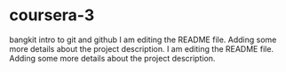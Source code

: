 # coursera-3
bangkit intro to git and github
I am editing the README file. Adding some more details about the project description.
I am editing the README file. Adding some more details about the project description.
